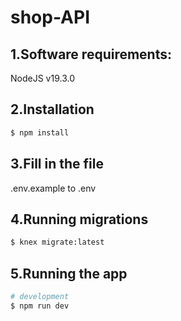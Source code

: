 # shop-API

## 1.Software requirements:

NodeJS v19.3.0

## 2.Installation

```bash
$ npm install
```

## 3.Fill in the file

.env.example to .env

## 4.Running migrations

```bash
$ knex migrate:latest
```

## 5.Running the app

```bash
# development
$ npm run dev
```
